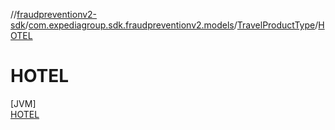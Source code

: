 //[fraudpreventionv2-sdk](../../../../index.md)/[com.expediagroup.sdk.fraudpreventionv2.models](../../index.md)/[TravelProductType](../index.md)/[HOTEL](index.md)

# HOTEL

[JVM]\
[HOTEL](index.md)
